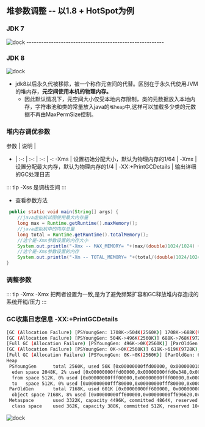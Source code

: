 ## 堆参数调整 -- 以1.8 + HotSpot为例
### JDK 7
<img :src="$withBase('/jvm/cs1.png')" alt="dock">
--------------------------------------------------------

### JDK 8
<img :src="$withBase('/jvm/cs.png')" alt="dock">

+ jdk8以后永久代被移除，被一个称作元空间的代替。区别在于永久代使用JVM的堆内存，**元空间使用本机的物理内存。**
  - 因此默认情况下，元空间大小仅受本地内存限制，类的元数据放入本地内存，字符串池和类的常量放入java的`堆heap`中,这样可以加载多少类的元数据不再由MaxPermSize控制。

### 堆内存调优参数 
参数 | 说明 |  
- | :-: | :-: | :-: | -:
-Xms | 设置初始分配大小，默认为物理内存的1/64 | 
-Xmx | 设置分配最大内存，默认为物理内存的1/4 |
-XX:+PrintGCDetails | 输出详细的GC处理日志

::: tip
-Xss 是调栈空间
:::

+ 查看参数方法
````java
 public static void main(String[] args) {
    //java虚拟机试图使用最大内存量
    long max = Runtime.getRuntime().maxMemory();
    //java虚拟机中的内存总量
    long total = Runtime.getRuntime().totalMemory();
    //这个是-Xmx参数设置的内存大小
    System.out.println("-Xmx -- MAX_MEMORY= "+(max/(double)1024/1024) + "MB");
    //这个是-Xms参数设置的内存
    System.out.println("-Xm -- TOTAL_MEMORY= "+(total/(double)1024/1024) + "MB");
}
````
### 调整参数
::: tip
-Xmx -Xmx 把两者设置为一致,是为了避免频繁扩容和GC释放堆内存造成的系统开销/压力
::: 

### GC收集日志信息 -XX:+PrintGCDetails
````sh
[GC (Allocation Failure) [PSYoungGen: 1708K->504K(2560K)] 1708K->688K(9728K), 0.0033197 secs] [Times: user=0.00 sys=0.00, real=0.00 secs] 
[GC (Allocation Failure) [PSYoungGen: 504K->496K(2560K)] 688K->768K(9728K), 0.0004713 secs] [Times: user=0.00 sys=0.00, real=0.00 secs] 
[Full GC (Allocation Failure) [PSYoungGen: 496K->0K(2560K)] [ParOldGen: 272K->619K(7168K)] 768K->619K(9728K), [Metaspace: 3290K->3290K(1056768K)], 0.0040743 secs] [Times: user=0.00 sys=0.00, real=0.00 secs] 
[GC (Allocation Failure) [PSYoungGen: 0K->0K(2560K)] 619K->619K(9728K), 0.0001987 secs] [Times: user=0.00 sys=0.00, real=0.00 secs] 
[Full GC (Allocation Failure) [PSYoungGen: 0K->0K(2560K)] [ParOldGen: 619K->601K(7168K)] 619K->601K(9728K), [Metaspace: 3290K->3290K(1056768K)], 0.0039539 secs] [Times: user=0.00 sys=0.00, real=0.00 secs] 
Heap
 PSYoungGen      total 2560K, used 56K [0x00000000ffd00000, 0x0000000100000000, 0x0000000100000000)
  eden space 2048K, 2% used [0x00000000ffd00000,0x00000000ffd0e348,0x00000000fff00000)
  from space 512K, 0% used [0x00000000fff00000,0x00000000fff00000,0x00000000fff80000)
  to   space 512K, 0% used [0x00000000fff80000,0x00000000fff80000,0x0000000100000000)
 ParOldGen       total 7168K, used 601K [0x00000000ff600000, 0x00000000ffd00000, 0x00000000ffd00000)
  object space 7168K, 8% used [0x00000000ff600000,0x00000000ff696620,0x00000000ffd00000)
 Metaspace       used 3322K, capacity 4496K, committed 4864K, reserved 1056768K
  class space    used 362K, capacity 388K, committed 512K, reserved 1048576K
````

<img :src="$withBase('/jvm/gcDetails.png')" alt="dock">
